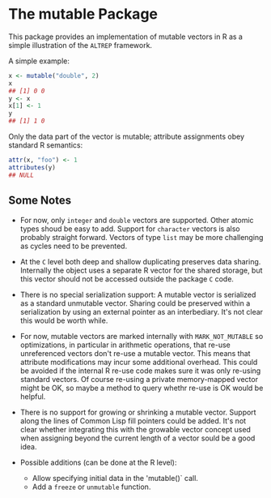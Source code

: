 # The mutable Package

This package provides an implementation of mutable vectors in R as a
simple illustration of the `ALTREP` framework.

A simple example:
```r
x <- mutable("double", 2)
x
## [1] 0 0
y <- x
x[1] <- 1
y
## [1] 1 0
```

Only the data part of the vector is mutable; attribute assignments
obey standard R semantics:

```r
attr(x, "foo") <- 1
attributes(y)
## NULL
```

## Some Notes

- For now, only `integer` and `double` vectors are supported. Other
  atomic types shoud be easy to add. Support for `character` vectors
  is also probably straight forward. Vectors of type `list` may be
  more challenging as cycles need to be prevented.

- At the `C` level both deep and shallow duplicating preserves data
  sharing. Internally the object uses a separate R vector for the
  shared storage, but this vector should not be accessed outside the
  package `C` code.

- There is no special serialization support: A mutable vector is
  serialized as a standard unmutable vector. Sharing could be
  preserved within a serialization by using an external pointer as an
  interbediary.  It's not clear this would be worth while.

- For now, mutable vectors are marked internally with
  `MARK_NOT_MUTABLE` so optimizations, in particular in arithmetic
  operations, that re-use unreferenced vectors don't re-use a mutable
  vector. This means that attribute modifications may incur some
  additional overhead. This could be avoided if the internal R re-use
  code makes sure it was only re-using standard vectors. Of course
  re-using a private memory-mapped vector might be OK, so maybe a
  method to query whethr re-use is OK would be helpful.

 - There is no support for growing or shrinking a mutable vector.
   Support along the lines of Common Lisp fill pointers could be
   added. It's not clear whether integrating this with the growable
   vector concept used when assigning beyond the current length of a
   vector sould be a good idea.

- Possible additions (can be done at the R level):
  - Allow specifying initial data in the 'mutable()` call.
  - Add a `freeze` or `unmutable` function.
